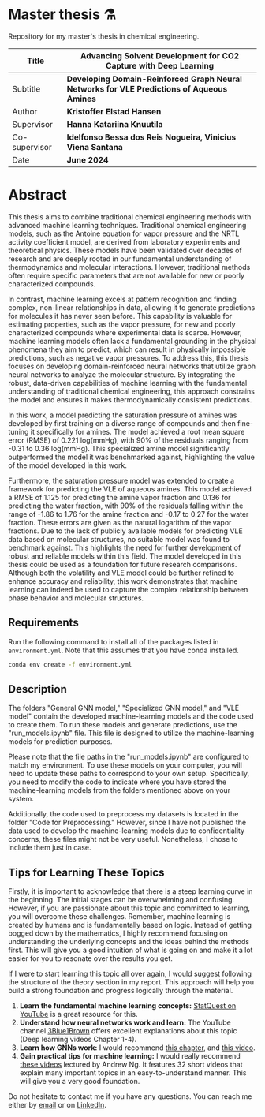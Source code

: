 # Master thesis ⚗️ 
Repository for my master's thesis in chemical engineering.


| Title                 | **Advancing Solvent Development for CO2 Capture with Deep Learning**                                 |
|-----------------------|------------------------------------------------------------------------------------|
| Subtitle              | **Developing Domain-Reinforced Graph Neural Networks for VLE Predictions of Aqueous Amines** |
| Author                | **Kristoffer Elstad Hansen**                                                                   |
| Supervisor            | **Hanna Katariina Knuutila**                                                      |
| Co-supervisor         | **Idelfonso Bessa dos Reis Nogueira, Vinicius Viena Santana** |
| Date                  | **June 2024**                                                                     |


# Abstract

This thesis aims to combine traditional chemical engineering methods with advanced machine learning techniques. Traditional chemical engineering models, such as the Antoine equation for vapor pressure and the NRTL activity coefficient model, are derived from laboratory experiments and theoretical physics. These models have been validated over decades of research and are deeply rooted in our fundamental understanding of thermodynamics and molecular interactions. However, traditional methods often require specific parameters that are not available for new or poorly characterized compounds. 

In contrast, machine learning excels at pattern recognition and finding complex, non-linear relationships in data, allowing it to generate predictions for molecules it has never seen before. This capability is valuable for estimating properties, such as the vapor pressure, for new and poorly characterized compounds where experimental data is scarce. However, machine learning models often lack a fundamental grounding in the physical phenomena they aim to predict, which can result in physically impossible predictions, such as negative vapor pressures. To address this, this thesis focuses on developing domain-reinforced neural networks that utilize graph neural networks to analyze the molecular structure. By integrating the robust, data-driven capabilities of machine learning with the fundamental understanding of traditional chemical engineering, this approach constrains the model and ensures it makes thermodynamically consistent predictions.

In this work, a model predicting the saturation pressure of amines was developed by first training on a diverse range of compounds and then fine-tuning it specifically for amines. The model achieved a root mean square error (RMSE) of 0.221 log(mmHg), with 90\% of the residuals ranging from -0.31 to 0.36 log(mmHg). This specialized amine model significantly outperformed the model it was benchmarked against, highlighting the value of the model developed in this work. 

Furthermore, the saturation pressure model was extended to create a framework for predicting the VLE of aqueous amines. This model achieved a RMSE of 1.125 for predicting the amine vapor fraction and 0.136 for predicting the water fraction, with 90\% of the residuals falling within the range of -1.86 to 1.76 for the amine fraction and -0.17 to 0.27 for the water fraction. These errors are given as the natural logarithm of the vapor fractions. Due to the lack of publicly available models for predicting VLE data based on molecular structures, no suitable model was found to benchmark against. This highlights the need for further development of robust and reliable models within this field. The model developed in this thesis could be used as a foundation for future research comparisons. Although both the volatility and VLE model could be further refined to enhance accuracy and reliability, this work demonstrates that machine learning can indeed be used to capture the complex relationship between phase behavior and molecular structures.

## Requirements
Run the following command to install all of the packages listed in `environment.yml`. Note that this assumes that you have conda installed. 

```bash
conda env create -f environment.yml
```

## Description

The folders "General GNN model," "Specialized GNN model," and "VLE model" contain the developed machine-learning models and the code used to create them. To run these models and generate predictions, use the "run_models.ipynb" file. This file is designed to utilize the machine-learning models for prediction purposes.

Please note that the file paths in the "run_models.ipynb" are configured to match my environment. To use these models on your computer, you will need to update these paths to correspond to your own setup. Specifically, you need to modify the code to indicate where you have stored the machine-learning models from the folders mentioned above on your system.

Additionally, the code used to preprocess my datasets is located in the folder "Code for Preprocessing." However, since I have not published the data used to develop the machine-learning models due to confidentiality concerns, these files might not be very useful. Nonetheless, I chose to include them just in case.

## Tips for Learning These Topics

Firstly, it is important to acknowledge that there is a steep learning curve in the beginning. The initial stages can be overwhelming and confusing. However, if you are passionate about this topic and committed to learning, you will overcome these challenges. Remember, machine learning is created by humans and is fundamentally based on logic. Instead of getting bogged down by the mathematics, I highly recommend focusing on understanding the underlying concepts and the ideas behind the methods first. This will give you a good intuition of what is going on and make it a lot easier for you to resonate over the results you get.

If I were to start learning this topic all over again, I would suggest following the structure of the theory section in my report. This approach will help you build a strong foundation and progress logically through the material. 

1. **Learn the fundamental machine learning concepts:** [StatQuest on YouTube](https://www.youtube.com/user/joshstarmer) is a great resource for this.
2. **Understand how neural networks work and learn:** The YouTube channel [3Blue1Brown](https://www.youtube.com/channel/UCYO_jab_esuFRV4b17AJtAw) offers excellent explanations about this topic (Deep learning videos Chapter 1-4).
3. **Learn how GNNs work:** I would recommend [this chapter](https://dmol.pub/dl/gnn.html), and [this video](https://www.youtube.com/watch?v=GXhBEj1ZtE8&t=188s&ab_channel=AlexFoo).
4. **Gain practical tips for machine learning:** I would really recommend [these videos](https://www.youtube.com/playlist?list=PLkDaE6sCZn6Hn0vK8co82zjQtt3T2Nkqc) lectured by Andrew Ng. It features 32 short videos that explain many important topics in an easy-to-understand manner. This will give you a very good foundation.

Do not hesitate to contact me if you have any questions. You can reach me either by [email](mailto:kristoffer.elstad.hansen@gmail.com) or on [LinkedIn](http://linkedin.com/in/kristoffer-elstad-hansen).


